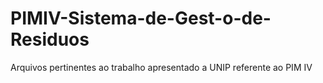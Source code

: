 # PIMIV-Sistema-de-Gest-o-de-Residuos
Arquivos pertinentes ao trabalho apresentado a UNIP referente ao PIM IV
